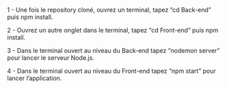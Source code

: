 1 - Une fois le repository cloné, ouvrez un terminal, tapez “cd Back-end” puis npm install.

2 - Ouvrez un autre onglet dans le terminal, tapez “cd Front-end” puis npm install.

3 - Dans le terminal ouvert au niveau du Back-end tapez “nodemon server” pour lancer le serveur Node.js.

4 - Dans le terminal ouvert au niveau du Front-end tapez “npm start” pour lancer l’application.

